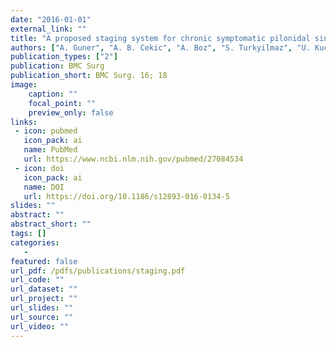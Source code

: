 ```yaml
---
date: "2016-01-01"
external_link: ""
title: "A proposed staging system for chronic symptomatic pilonidal sinus disease and results in patients treated with stage-based approach"
authors: ["A. Guner", "A. B. Cekic", "A. Boz", "S. Turkyilmaz", "U. Kucuktulu"]
publication_types: ["2"]
publication: BMC Surg
publication_short: BMC Surg. 16; 18
image:
    caption: ""
    focal_point: ""
    preview_only: false
links:
 - icon: pubmed
   icon_pack: ai
   name: PubMed
   url: https://www.ncbi.nlm.nih.gov/pubmed/27084534
 - icon: doi
   icon_pack: ai
   name: DOI
   url: https://doi.org/10.1186/s12893-016-0134-5
slides: ""
abstract: ""
abstract_short: ""
tags: []
categories: 
   - 
featured: false
url_pdf: /pdfs/publications/staging.pdf
url_code: ""
url_dataset: ""
url_project: ""
url_slides: ""
url_source: ""
url_video: ""
---
```

